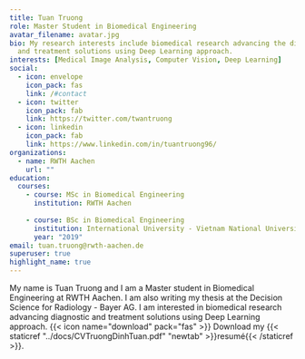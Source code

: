 ```yaml
---
title: Tuan Truong
role: Master Student in Biomedical Engineering
avatar_filename: avatar.jpg
bio: My research interests include biomedical research advancing the diagnostic
  and treatment solutions using Deep Learning approach.
interests: [Medical Image Analysis, Computer Vision, Deep Learning]
social:
  - icon: envelope
    icon_pack: fas
    link: /#contact
  - icon: twitter
    icon_pack: fab
    link: https://twitter.com/twantruong
  - icon: linkedin
    icon_pack: fab
    link: https://www.linkedin.com/in/tuantruong96/
organizations:
  - name: RWTH Aachen
    url: ""
education:
  courses:
    - course: MSc in Biomedical Engineering
      institution: RWTH Aachen
      
    - course: BSc in Biomedical Engineering
      institution: International University - Vietnam National University of Ho Chi Minh City
      year: "2019"
email: tuan.truong@rwth-aachen.de
superuser: true
highlight_name: true
---
```

My name is Tuan Truong and I am a Master student in Biomedical Engineering at RWTH Aachen. I am also writing my thesis at the Decision Science for Radiology - Bayer AG. I am interested in biomedical research advancing diagnostic and treatment solutions using Deep Learning approach.
{{< icon name="download" pack="fas" >}} Download my {{< staticref "../docs/CVTruongDinhTuan.pdf" "newtab" >}}resumé{{< /staticref >}}.
